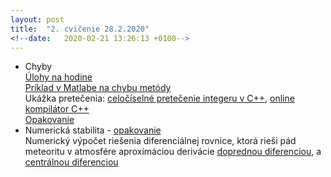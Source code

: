 ```yaml
---
layout: post
title:  "2. cvičenie 28.2.2020"
<!--date:   2020-02-21 13:26:13 +0100-->
---
```


- Chyby <br />
 [Úlohy na hodine](http://maslarova.github.io/cvicenie2/priklady2_chyby.pdf) <br />
 [Príklad v Matlabe na chybu metódy](http://maslarova.github.io/cvicenie2/chyba_metody.m)<br />
 Ukážka pretečenia: [celočíselné pretečenie integeru v C++](http://maslarova.github.io/cvicenie2/pretecenie.cpp), [online kompilátor C++](http://www.tutorialspoint.com/compile_cpp11_online.php) <br />
 [Opakovanie](http://kfe.fjfi.cvut.cz/~matysma4/nme/cv02/cviceni1a.pdf) <br />
- Numerická stabilita - [opakovanie](http://kfe.fjfi.cvut.cz/~matysma4/nme/cv02/cviceni2a.pdf)<br />
 Numerický výpočet riešenia diferenciálnej rovnice, ktorá rieši pád meteoritu v atmosfére aproximáciou derivácie [doprednou diferenciou](http://maslarova.github.io/cvicenie2/pad_meteoritu1.m), a [centrálnou diferenciou](http://maslarova.github.io/cvicenie2/pad_meteoritu2.m)

<!--[skupina piatok 9:30](http://maslarova.github.io/cvicenie1/pokyny1.pdf), [skupina piatok 13:30](http://maslarova.github.io/cvicenie1/pokyny2.pdf)
- [Všeobecné pokyny](http://www-troja.fjfi.cvut.cz/~limpouch/numet/NMECvic.pdf)
- [Úvod do Matlabu](http://maslarova.github.io/cvicenie1/matlab_info.pdf), [materiál k základom Matlabom](http://labe.felk.cvut.cz/~posik/y33aui/uvod-do-matlabu/)
- [Úlohy na hodine](http://maslarova.github.io/cvicenie1/priklady.pdf)
- Ďalšie materiály k Matlabu: [PIN3](http://www-troja.fjfi.cvut.cz/~sinor/edu/pin3/) predmet na FJFI<br /> 
[Základy Matlabu - PDF od University of Dundee](http://www.maths.dundee.ac.uk/software/MatlabNotes.pdf) <br />
[File Exchange](https://www.mathworks.com/matlabcentral/fileexchange) šikovné prográmky vytvorené používateľmi Matlabu <br />
[Interaktívny kurz na stránkach MathWorks](https://matlabacademy.mathworks.com/)
<>{% highlight ruby %}
<>def print_hi(name)
<>  puts "Hi, #{name}"
<>end
<>print_hi('Tom')
<>#=> prints 'Hi, Tom' to STDOUT.
<>{% endhighlight %}
Check out the [Jekyll docs][jekyll-docs] for more info on how to get the most out of Jekyll. File all bugs/feature requests at [Jekyll’s GitHub repo][jekyll-gh]. If you have questions, you can ask them o$
[jekyll-docs]: https://jekyllrb.com/docs/home
[jekyll-gh]:   https://github.com/jekyll/jekyll
[jekyll-talk]: https://talk.jekyllrb.com/-->


